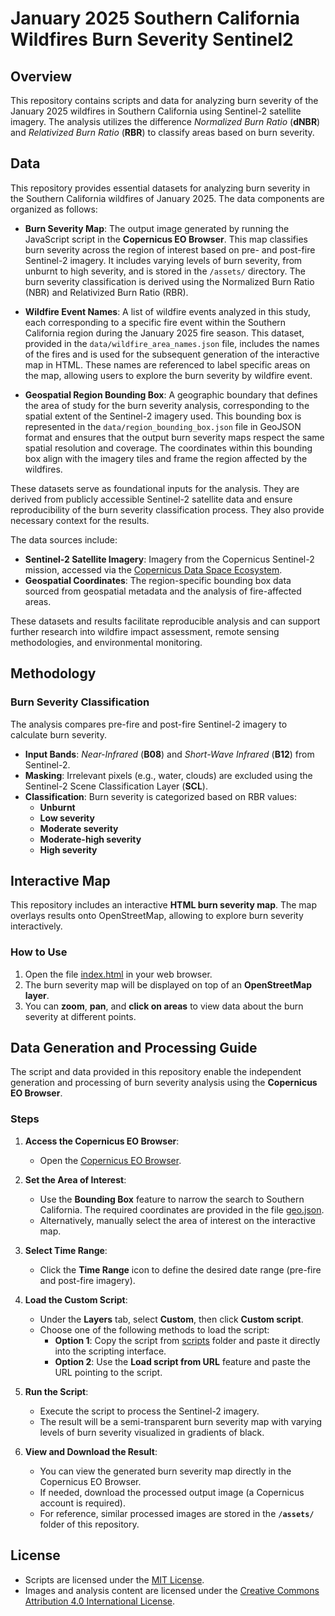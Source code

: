 # January 2025 Southern California Wildfires Burn Severity Sentinel2

## Overview

This repository contains scripts and data for analyzing burn severity of the January 2025 wildfires in Southern California using Sentinel-2 satellite imagery. The analysis utilizes the difference *Normalized Burn Ratio* (**dNBR**) and *Relativized Burn Ratio* (**RBR**) to classify areas based on burn severity.

## Data

This repository provides essential datasets for analyzing burn severity in the Southern California wildfires of January 2025. The data components are organized as follows:

- **Burn Severity Map**: The output image generated by running the JavaScript script in the **Copernicus EO Browser**. This map classifies burn severity across the region of interest based on pre- and post-fire Sentinel-2 imagery. It includes varying levels of burn severity, from unburnt to high severity, and is stored in the `/assets/` directory. The burn severity classification is derived using the Normalized Burn Ratio (NBR) and Relativized Burn Ratio (RBR).

- **Wildfire Event Names**: A list of wildfire events analyzed in this study, each corresponding to a specific fire event within the Southern California region during the January 2025 fire season. This dataset, provided in the `data/wildfire_area_names.json` file, includes the names of the fires and is used for the subsequent generation of the interactive map in HTML. These names are referenced to label specific areas on the map, allowing users to explore the burn severity by wildfire event.

- **Geospatial Region Bounding Box**: A geographic boundary that defines the area of study for the burn severity analysis, corresponding to the spatial extent of the Sentinel-2 imagery used. This bounding box is represented in the `data/region_bounding_box.json` file in GeoJSON format and ensures that the output burn severity maps respect the same spatial resolution and coverage. The coordinates within this bounding box align with the imagery tiles and frame the region affected by the wildfires.

These datasets serve as foundational inputs for the analysis. They are derived from publicly accessible Sentinel-2 satellite data and ensure reproducibility of the burn severity classification process. They also provide necessary context for the results.

The data sources include:
- **Sentinel-2 Satellite Imagery**: Imagery from the Copernicus Sentinel-2 mission, accessed via the [Copernicus Data Space Ecosystem](https://dataspace.copernicus.eu/).
- **Geospatial Coordinates**: The region-specific bounding box data sourced from geospatial metadata and the analysis of fire-affected areas.

These datasets and results facilitate reproducible analysis and can support further research into wildfire impact assessment, remote sensing methodologies, and environmental monitoring.

## Methodology

### Burn Severity Classification

The analysis compares pre-fire and post-fire Sentinel-2 imagery to calculate burn severity.
- **Input Bands**: *Near-Infrared* (**B08**) and *Short-Wave Infrared* (**B12**) from Sentinel-2.
- **Masking**: Irrelevant pixels (e.g., water, clouds) are excluded using the Sentinel-2 Scene Classification Layer (**SCL**).
- **Classification**: Burn severity is categorized based on RBR values:
  - **Unburnt**
  - **Low severity**
  - **Moderate severity**
  - **Moderate-high severity**
  - **High severity**

## Interactive Map

This repository includes an interactive **HTML burn severity map**. The map overlays results onto OpenStreetMap, allowing to explore burn severity interactively.

### How to Use

1. Open the file [index.html](index.html) in your web browser.
2. The burn severity map will be displayed on top of an **OpenStreetMap layer**.
3. You can **zoom**, **pan**, and **click on areas** to view data about the burn severity at different points.

## Data Generation and Processing Guide

The script and data provided in this repository enable the independent generation and processing of burn severity analysis using the **Copernicus EO Browser**.

### Steps

1. **Access the Copernicus EO Browser**:
   - Open the [Copernicus EO Browser](https://browser.dataspace.copernicus.eu/).

2. **Set the Area of Interest**:
   - Use the **Bounding Box** feature to narrow the search to Southern California. The required coordinates are provided in the file [geo.json](data/geo.json).
   - Alternatively, manually select the area of interest on the interactive map.

3. **Select Time Range**:
   - Click the **Time Range** icon to define the desired date range (pre-fire and post-fire imagery).

4. **Load the Custom Script**:
   - Under the **Layers** tab, select **Custom**, then click **Custom script**.
   - Choose one of the following methods to load the script:
     - **Option 1**: Copy the script from [scripts](scripts) folder and paste it directly into the scripting interface.
     - **Option 2**: Use the **Load script from URL** feature and paste the URL pointing to the script.

5. **Run the Script**:
   - Execute the script to process the Sentinel-2 imagery.
   - The result will be a semi-transparent burn severity map with varying levels of burn severity visualized in gradients of black.

6. **View and Download the Result**:
   - You can view the generated burn severity map directly in the Copernicus EO Browser.
   - If needed, download the processed output image (a Copernicus account is required).
   - For reference, similar processed images are stored in the **`/assets/`** folder of this repository.

## License

- Scripts are licensed under the [MIT License](LICENSE-SCRIPTS).
- Images and analysis content are licensed under the [Creative Commons Attribution 4.0 International License](LICENSE).
